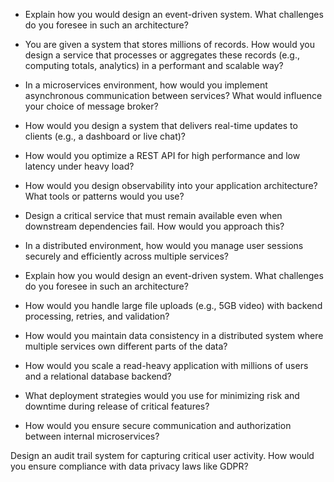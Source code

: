 * Explain how you would design an event-driven system. What challenges do you foresee in such an architecture?



* You are given a system that stores millions of records. How would you design a service that processes or aggregates these records (e.g., computing totals, analytics) in a performant and scalable way?



* In a microservices environment, how would you implement asynchronous communication between services? What would influence your choice of message broker?



* How would you design a system that delivers real-time updates to clients (e.g., a dashboard or live chat)?



* How would you optimize a REST API for high performance and low latency under heavy load?



* How would you design observability into your application architecture? What tools or patterns would you use?



* Design a critical service that must remain available even when downstream dependencies fail. How would you approach this?

   

* In a distributed environment, how would you manage user sessions securely and efficiently across multiple services?



* Explain how you would design an event-driven system. What challenges do you foresee in such an architecture?



* How would you handle large file uploads (e.g., 5GB video) with backend processing, retries, and validation?



* How would you maintain data consistency in a distributed system where multiple services own different parts of the data?



* How would you scale a read-heavy application with millions of users and a relational database backend?



* What deployment strategies would you use for minimizing risk and downtime during release of critical features?



* How would you ensure secure communication and authorization between internal microservices?



Design an audit trail system for capturing critical user activity. How would you ensure compliance with data privacy laws like GDPR?

